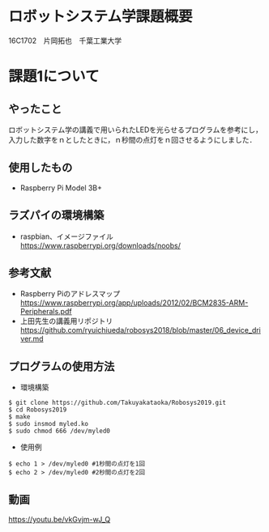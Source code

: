 # ロボットシステム学課題概要

16C1702　片岡拓也　千葉工業大学

# 課題1について

## やったこと
ロボットシステム学の講義で用いられたLEDを光らせるプログラムを参考にし，
入力した数字をｎとしたときに，ｎ秒間の点灯をｎ回させるようにしました．

## 使用したもの
* Raspberry Pi Model 3B+

## ラズパイの環境構築
* raspbian、イメージファイル
　https://www.raspberrypi.org/downloads/noobs/

## 参考文献
* Raspberry Piのアドレスマップ
https://www.raspberrypi.org/app/uploads/2012/02/BCM2835-ARM-Peripherals.pdf
* 上田先生の講義用リポジトリ
https://github.com/ryuichiueda/robosys2018/blob/master/06_device_driver.md

## プログラムの使用方法
* 環境構築
```
$ git clone https://github.com/Takuyakataoka/Robosys2019.git
$ cd Robosys2019
$ make
$ sudo insmod myled.ko
$ sudo chmod 666 /dev/myled0
```
* 使用例
```
$ echo 1 > /dev/myled0 #1秒間の点灯を1回
$ echo 2 > /dev/myled0 #2秒間の点灯を2回
```
## 動画
https://youtu.be/vkGvjm-wJ_Q
